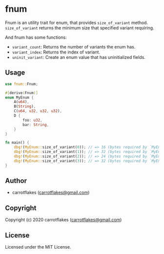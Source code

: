 # fnum
Fnum is an utility trait for enum, that provides `size_of_variant` method.
`size_of_variant` returns the minimum size that specified variant requiring.

And fnum has some functions:

- `variant_count`: Returns the number of variants the enum has.
- `variant_index`: Returns the index of variant.
- `uninit_variant`: Create an enum value that has uninitialized fields.

## Usage
``` rust
use fnum::Fnum;

#[derive(Fnum)]
enum MyEnum {
    A(u64),
    B(String),
    C(u64, u32, u32, u32),
    D {
        foo: u32,
        bar: String,
    }
}

fn main() {
    dbg!(MyEnum::size_of_variant(0)); // => 16 (bytes required by `MyEnum::A(..)`)
    dbg!(MyEnum::size_of_variant(1)); // => 32 (bytes required by `MyEnum::B(..)`)
    dbg!(MyEnum::size_of_variant(2)); // => 24 (bytes required by `MyEnum::C(..)`)
    dbg!(MyEnum::size_of_variant(3)); // => 32 (bytes required by `MyEnum::D{..}`)
}
```

## Author

* carrotflakes (carrotflakes@gmail.com)

## Copyright

Copyright (c) 2020 carrotflakes (carrotflakes@gmail.com)

## License

Licensed under the MIT License.
